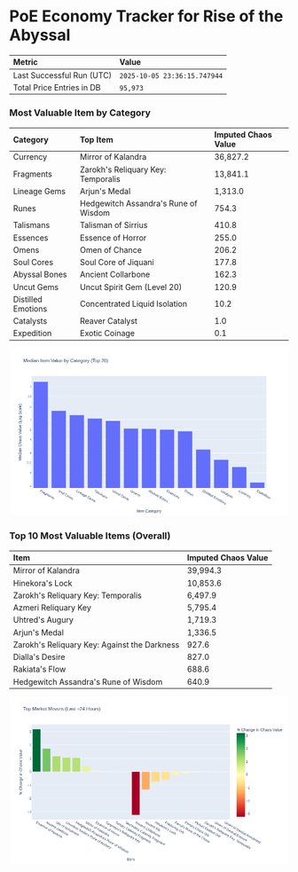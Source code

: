 # PoE Economy Tracker for Rise of the Abyssal

<!-- START_MAINTENANCE -->
| Metric | Value |
|:---|:---|
| Last Successful Run (UTC) | `2025-10-05 23:36:15.747944` |
| Total Price Entries in DB | `95,973` |

<!-- END_MAINTENANCE -->

<!-- START_DATAFRAME_DEBUG -->
<!-- END_DATAFRAME_DEBUG -->

<!-- START_CATEGORY_ANALYSIS -->
### Most Valuable Item by Category
| Category | Top Item | Imputed Chaos Value |
| :--- | :--- | :--- |
| Currency | Mirror of Kalandra | 36,827.2 |
| Fragments | Zarokh's Reliquary Key: Temporalis | 13,841.1 |
| Lineage Gems | Arjun's Medal | 1,313.0 |
| Runes | Hedgewitch Assandra's Rune of Wisdom | 754.3 |
| Talismans | Talisman of Sirrius | 410.8 |
| Essences | Essence of Horror | 255.0 |
| Omens | Omen of Chance | 206.2 |
| Soul Cores | Soul Core of Jiquani | 177.8 |
| Abyssal Bones | Ancient Collarbone | 162.3 |
| Uncut Gems | Uncut Spirit Gem (Level 20) | 120.9 |
| Distilled Emotions | Concentrated Liquid Isolation | 10.2 |
| Catalysts | Reaver Catalyst | 1.0 |
| Expedition | Exotic Coinage | 0.1 |


![Category Analysis Chart](charts/category_analysis.png)
<!-- END_ANALYSIS -->

<!-- START_ANALYSIS -->
### Top 10 Most Valuable Items (Overall)
| Item | Imputed Chaos Value |
| :--- | :--- |
| Mirror of Kalandra | 39,994.3 |
| Hinekora's Lock | 10,853.6 |
| Zarokh's Reliquary Key: Temporalis | 6,497.9 |
| Azmeri Reliquary Key | 5,795.4 |
| Uhtred's Augury | 1,719.3 |
| Arjun's Medal | 1,336.5 |
| Zarokh's Reliquary Key: Against the Darkness | 927.6 |
| Dialla's Desire | 827.0 |
| Rakiata's Flow | 688.6 |
| Hedgewitch Assandra's Rune of Wisdom | 640.9 |


![Market Movers Chart](charts/market_movers.png)
<!-- END_ANALYSIS -->
